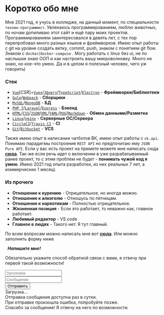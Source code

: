 # Коротко обо мне
Мне 2021 год, я учусь в колледже, на данный момент, по специальности `техник-программист`. Увлекаюсь программированием, люблю животных, по ночам допиливаю этот сайт и ещё пару моих проектов. Программированием заинтересовался в девять лет, с тех пор перепробовал много разных языков и фреймворков. Имею опыт работы с git на уровне создать ветку, commit, push, знаком с понятием git flow. Знаком с `docker`/`docker-compose` . Могу работать с linux без ui, не по наслышке знаю ООП и как настроить вашу микроволновку. Много не знаю, но кое-что умею. Да и в целом я полезный человек, чего уж говорить)

### Стек
* [`Vue`](https://vuejs.org)[*CSR*]+[`Vuex`](https://vuex.vuejs.org)/[`JQuery`](https://jquery.com/)/[`TypeScript`](https://www.typescriptlang.org/)/[`Electron`](https://www.electronjs.org/) - **Фреймворки/Библиотеки**
* [`Gulp`](https://gulpjs.com/)/[`Webpack`](https://webpack.js.org/) - **Сборщики**
* [`MySQL`](https://www.mysql.com/)/[`MongoDB`](https://www.mongodb.com) - **БД**
* [`PHP 7`](https://www.php.net)/[`Laravel`](https://laravel.ru/)/[`Express`](https://expressjs.com/) - **Бэкенд**
* [`HTML`](https://wikipedia.org/wiki/HTML)/[`CSS`](https://wikipedia.org/wiki/CSS)/[`JSON`](https://en.wikipedia.org/wiki/JSON)/[`XML`](https://wikipedia.org/wiki/XML)/[`YAML`](https://wikipedia.org/wiki/YAML)/[`PUG`](https://pugjs.org)/[`Markdown`](https://wikipedia.org/wiki/Markdown) - **Обмен данными/Разметка**
* [`Linux`](https://wikipedia.org/wiki/Linux)/[`nginx`](https://nginx.org/ru/) - **Серверные ОС/Сервера**
* [`CircleCI`](https://circleci.com/)/[`Travis CI`](https://travis-ci.com) - **CI**
* [`Git`](https://github.com/)/[`Bitbucket`](https://bitbucket.org/) - **VCS**

Также имею опыт в написании чатботов ВК, имею опыт работы с `vk.api`. Понимаю парадигмы построения `REST API` но предпочитаю ему `JSON Pure API`. Если у вас есть проект на примете можете мне написать сюда [**сюда**](mailto:astecom@mailru). Так-же если речь идет о включении в уже разрабатываемый ранее проект, то с этим проблем не будет - **понимать чужой код я умею**. Имею 2021 год опыта разработки, из них реальных 7 лет, а коммерческих 1 месяц).

### Из прочего

* **Отношение к курению** - Отрицательное, но иногда можно.
* **Отношение к алкоголю** - Отношусь по пятницам.
* **Отношение к наркотикам** - Полностью отрицательное.
* **Жизненная позиция** - Если это работает, то неважно как, главное работает.
* **Любимый редактор** - VS code
* **Главное в людях** - Такого нет. Я тут главный.

По всем вопросам можно написать мне вот [**сюда**](mailto:astecom@mailru). Или можно заполнить форму ниже

<form class='auto-form' action='https://as-host.000webhostapp.com/method/new_order' check='https://as-host.000webhostapp.com/method/can_create_order'>
    <h5 style='margin: 0.25rem 0.5rem;'> Напишите мне! </h5>
    <p> Обязательно укажите способ обратной связи с вами, я отвечу при первой такой возможности! </p>
    <input class='auto-input' name='header' minLength='5' placeholder='Заголовок'>
    <div class='auto-message'>
        <input class='auto-input mdtarget' name='body' minLength='50' placeholder='Сообщение'>
    </div>
    <input class='auto-submit'  type='submit' value='Отправить'>
    <div type='loading' class='active'>
        Загрузка...
    </div>
    <div type='check-fail'>
        Отправка сообщения доступна раз в сутки.
    </div>
    <div type='error'>
        При отправке произошла ошибка, попробуйте позже.
    </div>
    <div type='success'>
        Спасибо за сообщение! Я отвечу на него по возможности.
    </div>
</form>
